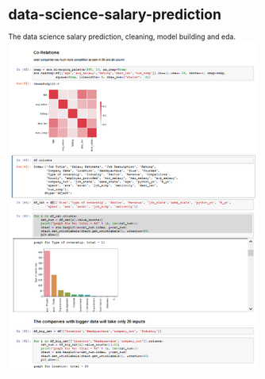 # data-science-salary-prediction
The data science salary prediction, cleaning, model building and eda.
![](images/ds_sal.png)
